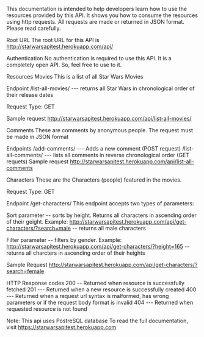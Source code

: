 This documentation is intended to help developers learn how to use the resources provided by this API. It shows you how to consume the resources using http requests. All requests are made or returned in JSON format. 
Please read carefully.

Root URL
The root URL for this API is http://starwarsapitest.herokuapp.com/api/

Authentication
No authentication is required to use this API. It is a completely open API. So, feel free to use to it.

Resources
Movies
This is a list of all Star Wars Movies

Endpoint
/list-all-movies/ --- returns all Star Wars in chronological order of their release dates

Request Type: GET

Sample request
http://starwarsapitest.herokuapp.com/api/list-all-movies/


Comments
These are comments by anonymous people. The request must be made in JSON format

Endpoints
/add-comments/ --- Adds a new comment (POST request)
/list-all-comments/ --- lists all comments in reverse chronological order (GET requets)
Sample request
http://starwarsapitest.herokuapp.com/api/list-all-comments


Characters
These are the Characters (people) featured in the movies.

Request Type: GET

Endpoint
/get-characters/
This endpoint accepts two types of parameters:

Sort parameter -- sorts by height. Returns all characters in ascending order of their geight.
Example: http://starwarsapitest.herokuapp.com/api/get-characters/?search=male -- returns all male characters

Filter parameter -- filters by gender.
Example: http://starwarsapitest.herokuapp.com/api/get-characters/?height=165 -- returns all charcters in ascending order of their heights

Sample Request
http://starwarsapitest.herokuapp.com/api/get-characters/?search=female


HTTP Response codes
200 -- Returned when resource is successfully fetched
201 --- Returned when a new resource is successfully created
400 --- Returned when a request url syntax is malformed, has wrong parameters or if the request body format is invalid
404 --- Returned when requested resource is not found

Note: This api uses PostreSQL database 
To read the full documentation, visit https://starwarsapitest.herokuapp.com
